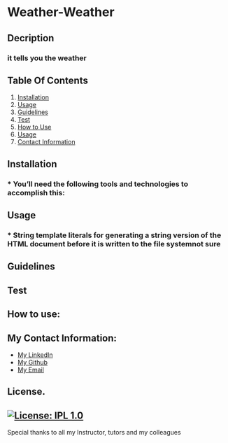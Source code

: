 # Weather-Weather

## Decription
### it tells you the weather
###
###

## Table Of Contents            
1. [Installation](#installation)
2. [Usage](#usage)
3. [Guidelines](#guidelines)
4. [Test](#test)
5. [How to Use](#how-to-use)
6. [Usage](#usage)
7. [Contact Information](#my-contact-information)

## Installation
### * You’ll need the following tools and technologies to accomplish this:
            
## Usage
###   * String template literals for generating a string version of the HTML document before it is written to the file systemnot sure


## Guidelines
### 

## Test
### 


            
            
## How to use:
        
    
## My Contact Information:
            
* [My LinkedIn](https://www.linkedin.com/in/emil-ronquillo-76832a32/)
* [My Github](https://github.com/emil1577)
* [My Email](mailto:emil@emil.com)
            
## License.

## [![License: IPL 1.0](https://img.shields.io/badge/License-IPL_1.0-blue.svg)](https://opensource.org/licenses/IPL-1.0)

            
Special thanks to all my Instructor, tutors and my colleagues